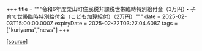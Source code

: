 +++
title = """令和6年度栗山町住民税非課税世帯臨時特別給付金（3万円）・子育て世帯臨時特別給付金（こども加算給付）（2万円）"""
date = 2025-02-03T15:00:00.000Z
expiryDate = 2025-02-22T03:27:04.608Z
tags = ["kuriyama","news"]
+++


[[source]](https://www.town.kuriyama.hokkaido.jp/soshiki/39/30177.html)
